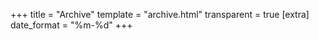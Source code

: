 +++
title = "Archive"
template = "archive.html"
transparent = true
[extra]
date_format = "%m-%d"
+++